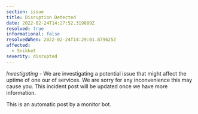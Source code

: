 ```yaml
---
section: issue
title: Disruption Detected
date: 2022-02-24T14:27:52.319809Z
resolved: true
informational: false
resolvedWhen: 2022-02-24T14:29:01.879625Z
affected:
  - Snikket
severity: disrupted
---
```

*Investigating* - We are investigating a potential issue that might affect the uptime of one our of services. We are sorry for any inconvenience this may cause you. This incident post will be updated once we have more information.

This is an automatic post by a monitor bot.
        